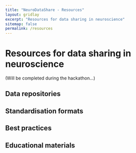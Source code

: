 ```yaml
---
title: "NeuroDataShare - Resources"
layout: gridlay
excerpt: "Resources for data sharing in neuroscience"
sitemap: false
permalink: /resources
---
```

# Resources for data sharing in neuroscience

(Will be completed during the hackathon...)

## Data repositories



## Standardisation formats

## Best practices 

## Educational materials